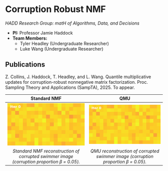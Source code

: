 # Corruption Robust NMF  
_HADD Research Group: matH of Algorithms, Data, and Decisions_

- **PI:** Professor Jamie Haddock  
- **Team Members:**  
  - Tyler Headley (Undergraduate Researcher)  
  - Luke Wang (Undergraduate Researcher) 

## Publications

Z. Collins, J. Haddock, T. Headley, and L. Wang. Quantile multiplicative updates for corruption-robust nonnegative matrix factorization. Proc. Sampling Theory and Applications (SampTA), 2025. To appear.

| **Standard NMF**                              | **QMU**                                       |
|:-------------------------------------------------------:|:-------------------------------------------------------:|
| <img src="data_vis/gifs/nmf_reconstruction.gif" width="400"/>     | <img src="data_vis/gifs/qmu_reconstruction.gif" width="400"/>     |
| *Standard NMF reconstruction of corrupted swimmer image (corruption proportion &beta; = 0.05).* | *QMU reconstruction of corrupted swimmer image (corruption proportion &beta; = 0.05).*     

